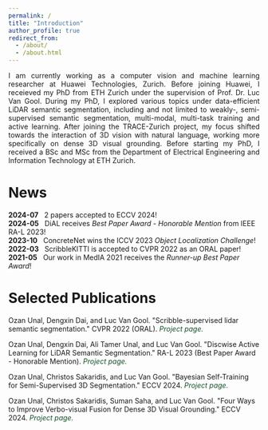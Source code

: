 ```yaml
---
permalink: /
title: "Introduction"
author_profile: true
redirect_from: 
  - /about/
  - /about.html
---
```


<p style='text-align: justify;'>
I am currently working as a computer vision and machine learning researcher at Huawei Technologies, Zurich. Before joining Huawei, I receieved my PhD from ETH Zurich under the supervision of Prof. Dr. Luc Van Gool. During my PhD, I explored various topics under data-efficient LiDAR semantic segmentation, including and not limited to weakly-, semi-supervised semantic segmentation, multi-modal, multi-task training and active learning. After joining the TRACE-Zurich project, my focus shifted towards the interaction of 3D vision with natural language, working more specifically on dense 3D visual grounding. Before starting my PhD, I received a BSc and MSc from the Department of Electrical Engineering and Information Technology at ETH Zurich.
</p>

News
======
<b>2024-07</b> &nbsp; 2 papers accepted to ECCV 2024! <br/>
<b>2024-05</b> &nbsp; DiAL receives <i>Best Paper Award - Honorable Mention</i> from IEEE RA-L 2023! <br/>
<b>2023-10</b> &nbsp; ConcreteNet wins the ICCV 2023 <i>Object Localization Challenge</i>! <br/>
<b>2022-03</b> &nbsp; ScribbleKITTI is accepted to CVPR 2022 as an ORAL paper! <br/>
<b>2021-05</b> &nbsp; Our work in MedIA 2021 receives the <i>Runner-up Best Paper Award</i>!

Selected Publications
======

Ozan Unal, Dengxin Dai, and Luc Van Gool. "Scribble-supervised lidar semantic segmentation." CVPR 2022 (ORAL).
<a href="{{ base_path }}/scribblekitti/" rel="permalink" style="text-decoration: none; color: rgb(19, 82, 39);"><i>Project page.</i></a>

Ozan Unal, Dengxin Dai, Ali Tamer Unal, and Luc Van Gool. "Discwise Active Learning for LiDAR Semantic Segmentation." RA-L 2023 (Best Paper Award - Honorable Mention).
<a href="{{ base_path }}/dial/" rel="permalink" style="text-decoration: none; color: rgb(19, 82, 39);"><i>Project page.</i></a>

Ozan Unal, Christos Sakaridis, and Luc Van Gool. "Bayesian Self-Training for Semi-Supervised 3D Segmentation." ECCV 2024.
<a href="{{ base_path }}/bayesian/" rel="permalink" style="text-decoration: none; color: rgb(19, 82, 39);"><i>Project page.</i></a>

Ozan Unal, Christos Sakaridis, Suman Saha, and Luc Van Gool. "Four Ways to Improve Verbo-visual Fusion for Dense 3D Visual Grounding." ECCV 2024.
<a href="{{ base_path }}/concretenet/" rel="permalink" style="text-decoration: none; color: rgb(19, 82, 39);"><i>Project page.</i></a>

